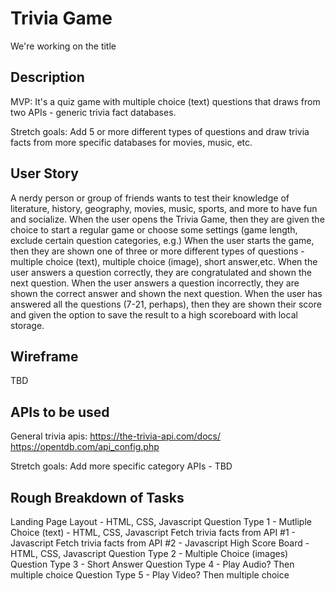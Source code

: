 # Trivia Game
We're working on the title

## Description

MVP: It's a quiz game with multiple choice (text) questions that draws from two APIs - generic trivia fact databases.

Stretch goals: Add 5 or more different types of questions and draw trivia facts from more specific databases for movies, music, etc.

## User Story

A nerdy person or group of friends wants to test their knowledge of literature, history, geography, movies, music, sports, and more to have fun and socialize.
When the user opens the Trivia Game, then they are given the choice to start a regular game or choose some settings (game length, exclude certain question categories, e.g.)
When the user starts the game, then they are shown one of three or more different types of questions - multiple choice (text), multiple choice (image), short answer,etc.
When the user answers a question correctly, they are congratulated and shown the next question. 
When the user answers a question incorrectly, they are shown the correct answer and shown the next question. 
When the user has answered all the questions (7-21, perhaps), then they are shown their score and given the option to save the result to a high scoreboard with local storage.
## Wireframe

TBD

## APIs to be used

General trivia apis:
https://the-trivia-api.com/docs/
https://opentdb.com/api_config.php 

Stretch goals:
Add more specific category APIs - TBD

## Rough Breakdown of Tasks

Landing Page Layout - HTML, CSS, Javascript
Question Type 1 - Mutliple Choice (text) - HTML, CSS, Javascript
Fetch trivia facts from API #1 - Javascript
Fetch trivia facts from API #2 - Javascript
High Score Board - HTML, CSS, Javascript
Question Type 2 - Multiple Choice (images)
Question Type 3 - Short Answer
Question Type 4 - Play Audio? Then multiple choice
Question Type 5 - Play Video? Then multiple choice